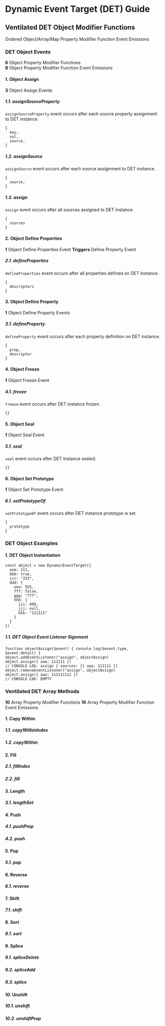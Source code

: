 # Dynamic Event Target (DET) Guide
## Ventilated DET Object Modifier Functions
Ordered Object/Array/Map Property Modifier Function Event Emissions
### DET Object Events
**6** Object Property Modifier Functions  
**8** Object Property Modifier Function Event Emissions  
#### 1. Object Assign
**3** Object Assign Events
##### 1.1. assignSourceProperty
`assignSourceProperty` event occurs after each source property assignment to DET instance. 
```
{
  key,
  val,
  source,
}
```
##### 1.2. assignSource
`assignSource` event occurs after each source assignment to DET instance. 
```
{
  source,
}
```
##### 1.3. assign
`assign` event occurs after all sources assigned to DET instance. 
```
{
  sources
}
```
#### 2. Object Define Properties
**1** Object Define Properties Event
**Triggers** Define Property Event
##### 2.1. defineProperties
`defineProperties` event occurs after all properties defined on DET instance. 
```
{
  descriptors
}
```
#### 3. Object Define Property
**1** Object Define Property Events
##### 3.1. defineProperty
`defineProperty` event occurs after each property definition on DET instance. 
```
{
  prop,
  descriptor
}
```
#### 4. Object Freeze
**1** Object Freeze Event
##### 4.1. freeze
`freeze` event occurs after DET instance frozen. 
```
{}
```
#### 5. Object Seal
**1** Object Seal Event
##### 5.1. seal
`seal` event occurs after DET instance sealed. 
```
{}
```
#### 6. Object Set Prototype
**1** Object Set Prototype Event
##### 6.1. setPrototypeOf
`setPrototypeOf` event occurs after DET instance prototype is set. 
```
{
  prototype
}
```
### DET Object Examples
#### 1. DET Object Instantiation
```
const object = new DynamicEventTarget({
  aaa: 111,
  bbb: true,
  ccc: "333",
  ddd: {
    eee: 555,
    fff: false,
    ggg: "777",
    hhh: {
      iii: 999,
      jjj: null,
      kkk: "111111"
    }
  }
})
```
##### 1.1. DET Object Event Listener Signment
```
function objectAssign($event) { console.log($event.type, $event.detail) }
object.addEventListener("assign", objectAssign)
object.assign({ aaa: 111111 })
// CONSOLE LOG: assign { sources: [{ aaa: 111111 }]
object.removeEventListener("assign", objectAssign)
object.assign({ aaa: 111111111 })
// CONSOLE LOG: EMPTY
```
### Ventilated DET Array Methods
**10** Array Property Modifier Functions
**16** Array Property Modifier Function Event Emissions
#### 1. Copy Within
##### 1.1. copyWithinIndex
##### 1.2. copyWithin
#### 2. Fill
##### 2.1. fillIndex
##### 2.2. fill
#### 3. Length
##### 3.1. lengthSet
#### 4. Push
##### 4.1. pushProp
##### 4.2. push
#### 5. Pop
##### 5.1. pop
#### 6. Reverse
##### 6.1. reverse
#### 7. Shift
##### 7.1. shift
#### 8. Sort
##### 8.1. sort
#### 9. Splice
##### 9.1. spliceDelete
##### 9.2. spliceAdd
##### 9.3. splice
#### 10. Unshift
##### 10.1. unshift
##### 10.2. unshiftProp